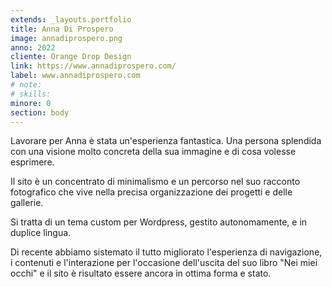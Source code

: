 ```yaml
---
extends: _layouts.portfolio
title: Anna Di Prospero
image: annadiprospero.png
anno: 2022
cliente: Orange Drop Design
link: https://www.annadiprospero.com/
label: www.annadiprospero.com
# note: 
# skills: 
minore: 0
section: body
---
```


Lavorare per Anna è stata un'esperienza fantastica. Una persona splendida con una visione molto concreta della sua immagine e di cosa volesse esprimere.

Il sito è un concentrato di minimalismo e un percorso nel suo racconto fotografico che vive nella precisa organizzazione dei progetti e delle gallerie.

Si tratta di un tema custom per Wordpress, gestito autonomamente, e in duplice lingua.

Di recente abbiamo sistemato il tutto migliorato l'esperienza di navigazione, i contenuti e l'interazione per l'occasione dell'uscita del suo libro "Nei miei occhi" e il sito è risultato essere ancora in ottima forma e stato.